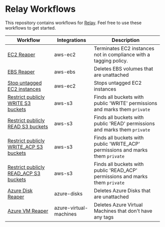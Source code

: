 # Relay Workflows  
This repository contains workflows for [Relay](https://relay.sh). Feel free to use these workflows to get started.

| Workflow      | Integrations   | Description  |
| ------------- | ------------- | ------------ |
| [EC2 Reaper](./ec2-reaper) | aws-ec2 | Terminates EC2 instances not in compliance with a tagging policy. |
| [EBS Reaper](./ebs-reaper) | aws-ebs | Deletes EBS volumes that are unattached | 
| [Stop untagged EC2 instances](./ec2-stop-untagged-instances) | aws-ec2 | Stops untagged EC2 instances | 
| [Restrict publicly WRITE S3 buckets](./s3-restrict-public-write-buckets) | aws-s3 | Finds all buckets with public 'WRITE' permissions and marks them `private` | 
| [Restrict publicly READ S3 buckets](./s3-restrict-public-read-buckets) | aws-s3 | Finds all buckets with public 'READ' permissions and marks them `private` | 
| [Restrict publicly WRITE_ACP S3 buckets](./s3-restrict-public-write_acp-buckets) | aws-s3 | Finds all buckets with public 'WRITE_ACP' permissions and marks them `private` | 
| [Restrict publicly READ_ACP S3 buckets](./s3-restrict-public-read_acp-buckets) | aws-s3 | Finds all buckets with public 'READ_ACP' permissions and marks them `private` | 
| [Azure Disk Reaper](./azure-disk-reaper) | azure-disks | Deletes Azure Disks that are unattached |   
| [Azure VM Reaper](./azure-vm-reaper) | azure-virtual-machines | Deletes Azure Virtual Machines that don't have any tags |   
